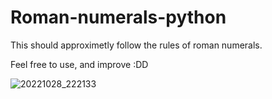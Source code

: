 # Roman-numerals-python

This should approximetly follow the rules of roman numerals.

Feel free to use, and improve :DD

![20221028_222133](https://user-images.githubusercontent.com/116912414/198715948-b224a28f-2605-43d5-8db9-095dd3ec2d46.jpg)
